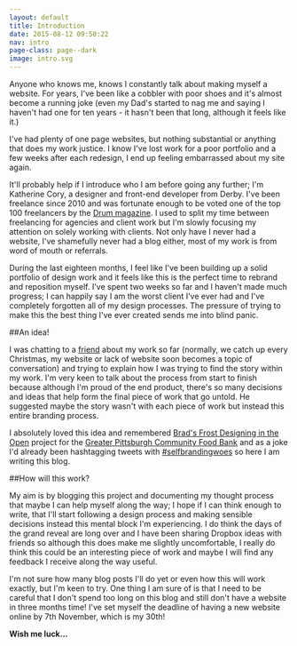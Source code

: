 ```yaml
---
layout: default
title: Introduction
date: 2015-08-12 09:50:22
nav: intro
page-class: page--dark
image: intro.svg
---
```


Anyone who knows me, knows I constantly talk about making myself a website. For years, I've been like a cobbler with poor shoes and it's almost become a running joke (even my Dad's started to nag me and saying I haven't had one for ten years - it hasn't been that long, although it feels like it.)

I've had plenty of one page websites, but nothing substantial or anything that does my work justice. I know I've lost work for a poor portfolio and a few weeks after each redesign, I end up feeling embarrassed about my site again.

It'll probably help if I introduce who I am before going any further; I'm Katherine Cory, a designer and front-end developer from Derby. I've been freelance since 2010 and was fortunate enough to be voted one of the top 100 freelancers by the [Drum magazine](http://thedrum.com). I used to split my time between freelancing for agencies and client work but I'm slowly focusing my attention on solely working with clients. Not only have I never had a website, I've shamefully never had a blog either, most of my work is from word of mouth or referrals.

During the last eighteen months, I feel like I've been building up a solid portfolio of design work and it feels like this is the perfect time to rebrand and reposition myself. I've spent two weeks so far and I haven't made much progress; I can happily say I am the worst client I've ever had and I've completely forgotten all of my design processes. The pressure of trying to make this the best thing I've ever created sends me into blind panic.

##An idea!

I was chatting to a [friend](http://coreymwamba.co.uk/) about my work so far (normally, we catch up every Christmas, my website or lack of website soon becomes a topic of conversation) and trying to explain how I was trying to find the story within my work. I'm very keen to talk about the process from start to finish because although I'm proud of the end product, there's so many decisions and ideas that help form the final piece of work that go untold. He suggested maybe the story wasn't with each piece of work but instead this entire branding process.

I absolutely loved this idea and remembered [Brad's Frost Designing in the Open](http://bradfrost.com/blog/post/designing-in-the-open/) project for the [Greater Pittsburgh Community Food Bank](http://foodbank.bradfrostweb.com/timeline/) and as a joke I'd already been hashtagging tweets with [#selfbrandingwoes](http://kcory.co/1Jc0pCL) so here I am writing this blog.

##How will this work?

My aim is by blogging this project and documenting my thought process that maybe I can help myself along the way; I hope if I can think enough to write, that I'll start following a design process and making sensible decisions instead this mental block I'm experiencing. I do think the days of the grand reveal are long over and I have been sharing Dropbox ideas with friends so although this does make me slightly uncomfortable, I really do think this could be an interesting piece of work and maybe I will find any feedback I receive along the way useful.

I'm not sure how many blog posts I'll do yet or even how this will work exactly, but I'm keen to try. One thing I am sure of is that I need to be careful that I don't spend too long on this blog and still don't have a website in three months time! I've set myself the deadline of having a new website online by 7th November, which is my 30th!

**Wish me luck...**
